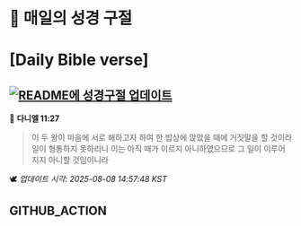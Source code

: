 # 🙏 매일의 성경 구절
# [Daily Bible verse]
## [![README에 성경구절 업데이트](https://github.com/DONGSUKA/first_test/actions/workflows/update-readme-bible.yml/badge.svg)](https://github.com/DONGSUKA/first_test/actions/workflows/update-readme-bible.yml)
<!-- START_BIBLE_VERSE -->
📖 **다니엘 11:27**
> 이 두 왕이 마음에 서로 해하고자 하여 한 밥상에 앉았을 때에 거짓말을 할 것이라 일이 형통하지 못하리니 이는 아직 때가 이르지 아니하였으므로 그 일이 이루어지지 아니할 것임이니라

🕊️ _업데이트 시각: 2025-08-08 14:57:48 KST_
  <!-- END_BIBLE_VERSE -->
## GITHUB_ACTION
